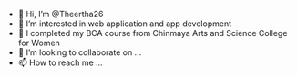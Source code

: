 - 👋 Hi, I’m @Theertha26
- 👀 I’m interested in web application and app development
- 🌱 I completed my BCA course from Chinmaya Arts and Science College for Women
- 💞️ I’m looking to collaborate on ...
- 📫 How to reach me ...

<!---
Theertha26/Theertha26 is a ✨ special ✨ repository because its `README.md` (this file) appears on your GitHub profile.
You can click the Preview link to take a look at your changes.
--->

